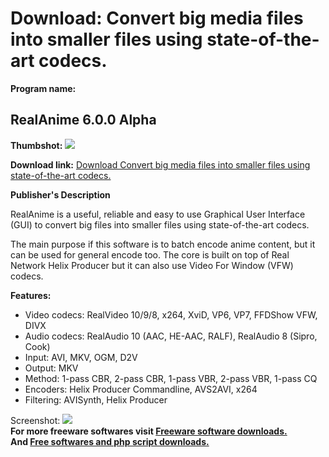 # Download: Convert big media files into smaller files using state-of-the-art codecs.

**Program name:**

## RealAnime 6.0.0 Alpha

  
**Thumbshot:** ![](http://www.freewarefiles.com/screenshot/realanime_md.gif)   
  
**Download link:** [Download Convert big media files into smaller files using state-of-the-art codecs.](http://freesoftwares.boysofts.com/RealAnime-Alpha-Stable_program_18993.html)  
  


**Publisher's Description**  
  


RealAnime is a useful, reliable and easy to use Graphical User Interface (GUI) to convert big files into smaller files using state-of-the-art codecs. 

The main purpose if this software is to batch encode anime content, but it can be used for general encode too. The core is built on top of Real Network Helix Producer but it can also use Video For Window (VFW) codecs.

**Features:**

  * Video codecs: RealVideo 10/9/8, x264, XviD, VP6, VP7, FFDShow VFW, DIVX 
  * Audio codecs: RealAudio 10 (AAC, HE-AAC, RALF), RealAudio 8 (Sipro, Cook) 
  * Input: AVI, MKV, OGM, D2V 
  * Output: MKV 
  * Method: 1-pass CBR, 2-pass CBR, 1-pass VBR, 2-pass VBR, 1-pass CQ 
  * Encoders: Helix Producer Commandline, AVS2AVI, x264 
  * Filtering: AVISynth, Helix Producer 

  
  
Screenshot: ![](http://www.freewarefiles.com/screenshot/realanime.gif)   
**For more freeware softwares visit [Freeware software downloads.](http://freesoftwares.boysofts.com/)**   
**And [Free softwares and php script downloads.](http://www.boysofts.com/)**
